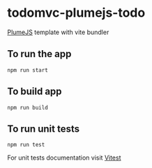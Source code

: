# todomvc-plumejs-todo
[PlumeJS](https://www.npmjs.com/package/@plumejs/core) template with vite bundler

## To run the app
`npm run start`

## To build app
`npm run build`

## To run unit tests
`npm run test`

For unit tests documentation visit [Vitest](https://vitest.dev/)